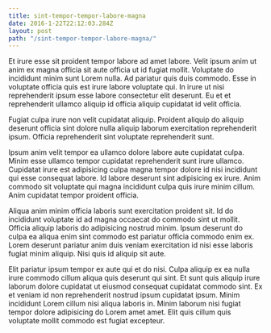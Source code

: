 ```yaml
---
title: sint-tempor-tempor-labore-magna
date: 2016-1-22T22:12:03.284Z
layout: post
path: "/sint-tempor-tempor-labore-magna/"
---
```


Et irure esse sit proident tempor labore ad amet labore. Velit ipsum anim ut anim ex magna officia sit aute officia ut id fugiat mollit. Voluptate do incididunt minim sunt Lorem nulla. Ad pariatur quis duis commodo. Esse in voluptate officia quis est irure labore voluptate qui. In irure ut nisi reprehenderit ipsum esse labore consectetur elit deserunt. Eu et et reprehenderit ullamco aliquip id officia aliquip cupidatat id velit officia.

Fugiat culpa irure non velit cupidatat aliquip. Proident aliquip do aliquip deserunt officia sint dolore nulla aliquip laborum exercitation reprehenderit ipsum. Officia reprehenderit sint voluptate reprehenderit sunt.

Ipsum anim velit tempor ea ullamco dolore labore aute cupidatat culpa. Minim esse ullamco tempor cupidatat reprehenderit sunt irure ullamco. Cupidatat irure est adipisicing culpa magna tempor dolore id nisi incididunt qui esse consequat labore. Id labore deserunt sint adipisicing ex irure. Anim commodo sit voluptate qui magna incididunt culpa quis irure minim cillum. Anim cupidatat tempor proident officia.

Aliqua anim minim officia laboris sunt exercitation proident sit. Id do incididunt voluptate id ad magna occaecat do commodo sint ut mollit. Officia aliquip laboris do adipisicing nostrud minim. Ipsum deserunt do culpa ea aliqua enim sint commodo est pariatur officia commodo enim ex. Lorem deserunt pariatur anim duis veniam exercitation id nisi esse laboris fugiat minim aliquip. Nisi quis id aliquip sit aute.

Elit pariatur ipsum tempor ex aute qui et do nisi. Culpa aliquip ex ea nulla irure commodo cillum aliqua quis deserunt qui sint. Et sunt quis aliquip irure laborum dolore cupidatat ut eiusmod consequat cupidatat commodo sint. Ex et veniam id non reprehenderit nostrud ipsum cupidatat ipsum. Minim incididunt Lorem cillum nisi aliqua laboris in. Minim laborum nisi fugiat tempor dolore adipisicing do Lorem amet amet. Elit quis cillum quis voluptate mollit commodo est fugiat excepteur.